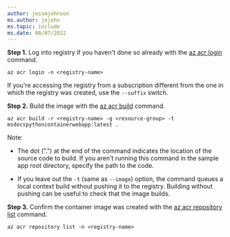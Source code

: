 ```yaml
---
author: jessmjohnson
ms.author: jejohn
ms.topic: include
ms.date: 08/07/2022
---
```



**Step 1.** Log into registry if you haven't done so already with the [az acr login](/cli/azure/acr#az-acr-login) command.

```azurecli
az acr login -n <registry-name>
```

If you're accessing the registry from a subscription different from the one in which the registry was created, use the `--suffix` switch.

**Step 2.** Build the image with the [az acr build](/cli/azure/acr#az-acr-build) command.

```azurecli
az acr build -r <registry-name> -g <resource-group> -t msdocspythoncontainerwebapp:latest .
```

Note:

* The dot (".") at the end of the command indicates the location of the source code to build. If you aren't running this command in the sample app root directory, specify the path to the code.

* If you leave out the `-t` (same as `--image`) option, the command queues a local context build without pushing it to the registry. Building without pushing can be useful to check that the image builds.

**Step 3.** Confirm the container image was created with the [az acr repository list](/cli/azure/acr/repository#az-acr-repository-list) command.

```azurecli
az acr repository list -n <registry-name>
```
